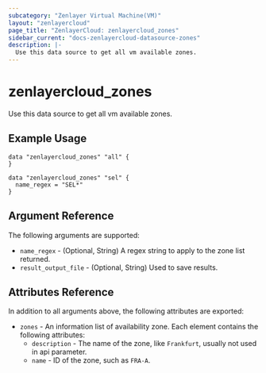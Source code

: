```yaml
---
subcategory: "Zenlayer Virtual Machine(VM)"
layout: "zenlayercloud"
page_title: "ZenlayerCloud: zenlayercloud_zones"
sidebar_current: "docs-zenlayercloud-datasource-zones"
description: |-
  Use this data source to get all vm available zones.
---
```


# zenlayercloud_zones

Use this data source to get all vm available zones.

## Example Usage

```hcl
data "zenlayercloud_zones" "all" {
}

data "zenlayercloud_zones" "sel" {
  name_regex = "SEL*"
}
```

## Argument Reference

The following arguments are supported:

* `name_regex` - (Optional, String) A regex string to apply to the zone list returned.
* `result_output_file` - (Optional, String) Used to save results.

## Attributes Reference

In addition to all arguments above, the following attributes are exported:

* `zones` - An information list of availability zone. Each element contains the following attributes:
   * `description` - The name of the zone, like `Frankfurt`, usually not used in api parameter.
   * `name` - ID of the zone, such as `FRA-A`.


